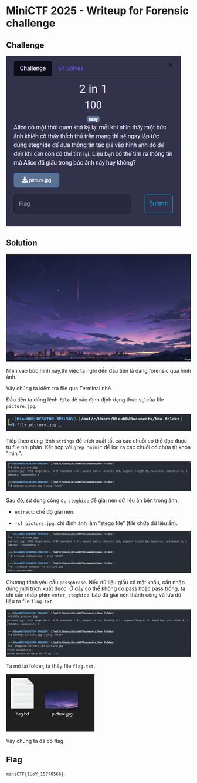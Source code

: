 # MiniCTF 2025 - Writeup for Forensic challenge

## Challenge

![alt text](image.png)

## Solution

![alt text](image-1.png)

Nhìn vào bức hình này,thì việc ta nghĩ đến đầu tiên là dạng forensic qua hình ảnh.

Vậy chúng ta kiểm tra file qua Terminal nhé.

Đầu tiên ta dùng lệnh `file` để xác định định dạng thực sự của file `picture.jpg`.

![alt text](image-2.png)

Tiếp theo dùng lệnh `strings` để trích xuất tất cả các chuỗi có thể đọc được từ file nhị phân. Kết hợp với `grep "mini"` để lọc ra các chuỗi có chứa từ khóa "mini".

![alt text](image-3.png)

Sau đó, sử dụng công cụ `steghide` để giải nén dữ liệu ẩn bên trong ảnh.

- `extract`: chế độ giải nén.

- `-sf picture.jpg`: chỉ định ảnh làm “stego file” (file chứa dữ liệu ẩn).

![alt text](image-4.png)

Chương trình yêu cầu `passphrase`. Nếu dữ liệu giấu có mật khẩu, cần nhập đúng mới trích xuất được. Ở đây có thể không có pass hoặc pass trống, ta chỉ cần nhấp phím `enter`, `steghide `báo đã giải nén thành công và lưu dữ liệu ra file `flag.txt`.

![alt text](image-5.png)

Ta mở lại folder, ta thấy file `flag.txt`.

![alt text](image-6.png)

Vậy chúng ta đã có flag.

## Flag
`miniCTF{1UoY_15778566}`